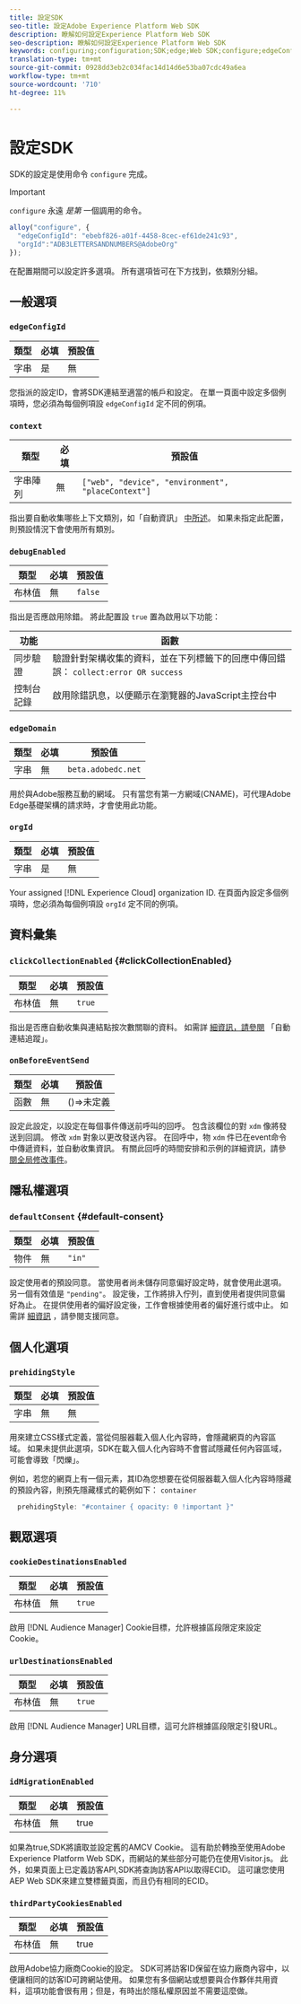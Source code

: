 ```yaml
---
title: 設定SDK
seo-title: 設定Adobe Experience Platform Web SDK
description: 瞭解如何設定Experience Platform Web SDK
seo-description: 瞭解如何設定Experience Platform Web SDK
keywords: configuring;configuration;SDK;edge;Web SDK;configure;edgeConfigId;context;web;device;environment;placeContext;debugEnabled;edgeDomain;orgId;clickCollectionEnabled;onBeforeEventSend;defaultConsent;web sdk settings;prehidingStyle;opacity;cookieDestinationsEnabled;urlDestinationsEnabled;idMigrationEnabled;thirdPartyCookiesEnabled;
translation-type: tm+mt
source-git-commit: 0928dd3eb2c034fac14d14d6e53ba07cdc49a6ea
workflow-type: tm+mt
source-wordcount: '710'
ht-degree: 11%

---
```



# 設定SDK

SDK的設定是使用命令 `configure` 完成。

>[!IMPORTANT]
>
>`configure` 永遠 *是第* 一個調用的命令。

```javascript
alloy("configure", {
  "edgeConfigId": "ebebf826-a01f-4458-8cec-ef61de241c93",
  "orgId":"ADB3LETTERSANDNUMBERS@AdobeOrg"
});
```

在配置期間可以設定許多選項。 所有選項皆可在下方找到，依類別分組。

## 一般選項

### `edgeConfigId`

| **類型** | **必填** | **預設值** |
| -------- | ------------ | ----------------- |
| 字串 | 是 | 無 |

您指派的設定ID，會將SDK連結至適當的帳戶和設定。  在單一頁面中設定多個例項時，您必須為每個例項設 `edgeConfigId` 定不同的例項。

### `context`

| **類型** | **必填** | **預設值** |
| ---------------- | ------------ | -------------------------------------------------- |
| 字串陣列 | 無 | `["web", "device", "environment", "placeContext"]` |

指出要自動收集哪些上下文類別，如「自動資訊」 [中所述](../data-collection/automatic-information.md)。  如果未指定此配置，則預設情況下會使用所有類別。

### `debugEnabled`

| **類型** | **必填** | **預設值** |
| -------- | ------------ | ----------------- |
| 布林值 | 無 | `false` |

指出是否應啟用除錯。 將此配置設 `true` 置為啟用以下功能：

| **功能** | **函數** |
| ---------------------- | ------------------ |
| 同步驗證 | 驗證針對架構收集的資料，並在下列標籤下的回應中傳回錯誤： `collect:error OR success` |
| 控制台記錄 | 啟用除錯訊息，以便顯示在瀏覽器的JavaScript主控台中 |

### `edgeDomain`

| **類型** | **必填** | **預設值** |
| -------- | ------------ | ------------------ |
| 字串 | 無 | `beta.adobedc.net` |

用於與Adobe服務互動的網域。 只有當您有第一方網域(CNAME)，可代理Adobe Edge基礎架構的請求時，才會使用此功能。

### `orgId`

| **類型** | **必填** | **預設值** |
| -------- | ------------ | ----------------- |
| 字串 | 是 | 無 |

Your assigned [!DNL Experience Cloud] organization ID.  在頁面內設定多個例項時，您必須為每個例項設 `orgId` 定不同的例項。

## 資料彙集

### `clickCollectionEnabled` {#clickCollectionEnabled}

| **類型** | **必填** | **預設值** |
| -------- | ------------ | ----------------- |
| 布林值 | 無 | `true` |

指出是否應自動收集與連結點按次數關聯的資料。 如需詳 [細資訊，請參閱](../data-collection/track-links.md#automaticLinkTracking) 「自動連結追蹤」。

### `onBeforeEventSend`

| **類型** | **必填** | **預設值** |
| -------- | ------------ | ----------------- |
| 函數 | 無 | ()=>未定義 |

設定此設定，以設定在每個事件傳送前呼叫的回呼。  包含該欄位的對 `xdm` 像將發送到回調。  修改 `xdm` 對象以更改發送內容。  在回呼中，物 `xdm` 件已在event命令中傳遞資料，並自動收集資訊。  有關此回呼的時間安排和示例的詳細資訊，請參 [閱全局修改事件](tracking-events.md#modifying-events-globally)。

## 隱私權選項

### `defaultConsent` {#default-consent}

| **類型** | **必填** | **預設值** |
| -------- | ------------ | ----------------- |
| 物件 | 無 | `"in"` |

設定使用者的預設同意。 當使用者尚未儲存同意偏好設定時，就會使用此選項。 另一個有效值是 `"pending"`。 設定後，工作將排入佇列，直到使用者提供同意偏好為止。 在提供使用者的偏好設定後，工作會根據使用者的偏好進行或中止。 如需詳 [細資訊](../consent/supporting-consent.md) ，請參閱支援同意。

## 個人化選項

### `prehidingStyle`

| **類型** | **必填** | **預設值** |
| -------- | ------------ | ----------------- |
| 字串 | 無 | 無 |

用來建立CSS樣式定義，當從伺服器載入個人化內容時，會隱藏網頁的內容區域。 如果未提供此選項，SDK在載入個人化內容時不會嘗試隱藏任何內容區域，可能會導致「閃爍」。

例如，若您的網頁上有一個元素，其ID為您想要在從伺服器載入個人化內容時隱藏的預設內容，則預先隱藏樣式的範例如下： `container`

```javascript
  prehidingStyle: "#container { opacity: 0 !important }"
```

## 觀眾選項

### `cookieDestinationsEnabled`

| **類型** | **必填** | **預設值** |
| -------- | ------------ | ----------------- |
| 布林值 | 無 | `true` |

啟用 [!DNL Audience Manager] Cookie目標，允許根據區段限定來設定Cookie。

### `urlDestinationsEnabled`

| **類型** | **必填** | **預設值** |
| -------- | ------------ | ----------------- |
| 布林值 | 無 | `true` |

啟用 [!DNL Audience Manager] URL目標，這可允許根據區段限定引發URL。

## 身分選項

### `idMigrationEnabled`

| **類型** | **必填** | **預設值** |
| -------- | ------------ | ----------------- |
| 布林值 | 無 | true |

如果為true,SDK將讀取並設定舊的AMCV Cookie。 這有助於轉換至使用Adobe Experience Platform Web SDK，而網站的某些部分可能仍在使用Visitor.js。 此外，如果頁面上已定義訪客API,SDK將查詢訪客API以取得ECID。 這可讓您使用AEP Web SDK來建立雙標籤頁面，而且仍有相同的ECID。

### `thirdPartyCookiesEnabled`

| **類型** | **必填** | **預設值** |
| -------- | ------------ | ----------------- |
| 布林值 | 無 | true |

啟用Adobe協力廠商Cookie的設定。 SDK可將訪客ID保留在協力廠商內容中，以便讓相同的訪客ID可跨網站使用。 如果您有多個網站或想要與合作夥伴共用資料，這項功能會很有用；但是，有時出於隱私權原因並不需要這麼做。

